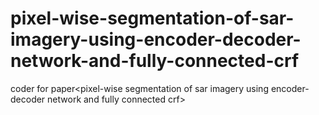 # pixel-wise-segmentation-of-sar-imagery-using-encoder-decoder-network-and-fully-connected-crf
coder for paper&lt;pixel-wise segmentation of sar imagery using encoder-decoder network and fully connected crf>
